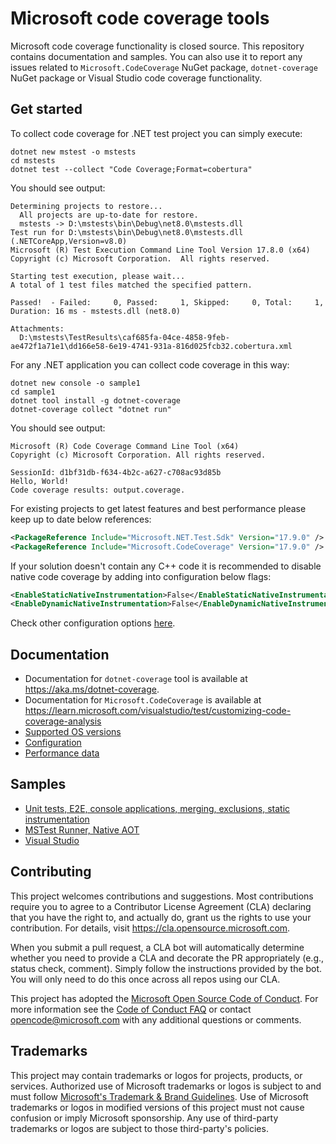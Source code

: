 # Microsoft code coverage tools

Microsoft code coverage functionality is closed source. This repository contains documentation and samples. You can also use it to report any issues related to `Microsoft.CodeCoverage` NuGet package, `dotnet-coverage` NuGet package or Visual Studio code coverage functionality.

## Get started

To collect code coverage for .NET test project you can simply execute:
```shell
dotnet new mstest -o mstests
cd mstests
dotnet test --collect "Code Coverage;Format=cobertura"
```
You should see output:
```shell
Determining projects to restore...
  All projects are up-to-date for restore.
  mstests -> D:\mstests\bin\Debug\net8.0\mstests.dll
Test run for D:\mstests\bin\Debug\net8.0\mstests.dll (.NETCoreApp,Version=v8.0)
Microsoft (R) Test Execution Command Line Tool Version 17.8.0 (x64)
Copyright (c) Microsoft Corporation.  All rights reserved.

Starting test execution, please wait...
A total of 1 test files matched the specified pattern.

Passed!  - Failed:     0, Passed:     1, Skipped:     0, Total:     1, Duration: 16 ms - mstests.dll (net8.0)

Attachments:
  D:\mstests\TestResults\caf685fa-04ce-4858-9feb-ae472f1a71e1\dd166e58-6e19-4741-931a-816d025fcb32.cobertura.xml
```

For any .NET application you can collect code coverage in this way:
```shell
dotnet new console -o sample1
cd sample1
dotnet tool install -g dotnet-coverage
dotnet-coverage collect "dotnet run"
```

You should see output:
```shell
Microsoft (R) Code Coverage Command Line Tool (x64)
Copyright (c) Microsoft Corporation. All rights reserved.

SessionId: d1bf31db-f634-4b2c-a627-c708ac93d85b
Hello, World!
Code coverage results: output.coverage.
```

For existing projects to get latest features and best performance please keep up to date below references:
```xml
<PackageReference Include="Microsoft.NET.Test.Sdk" Version="17.9.0" />
<PackageReference Include="Microsoft.CodeCoverage" Version="17.9.0" />
```

If your solution doesn't contain any C++ code it is recommended to disable native code coverage by adding into configuration below flags:
```xml
<EnableStaticNativeInstrumentation>False</EnableStaticNativeInstrumentation>
<EnableDynamicNativeInstrumentation>False</EnableDynamicNativeInstrumentation>
```
Check other configuration options [here](docs/configuration.md).

## Documentation 

* Documentation for `dotnet-coverage` tool is available at https://aka.ms/dotnet-coverage.
* Documentation for `Microsoft.CodeCoverage` is available at https://learn.microsoft.com/visualstudio/test/customizing-code-coverage-analysis
* [Supported OS versions](docs/supported-os.md)
* [Configuration](docs/configuration.md)
* [Performance data](/docs/performance/README.md)

## Samples

* [Unit tests, E2E, console applications, merging, exclusions, static instrumentation](samples/Calculator/README.md)
* [MSTest Runner, Native AOT](samples/Algorithms/README.md)
* [Visual Studio](samples/VisualStudio/README.md)

## Contributing

This project welcomes contributions and suggestions.  Most contributions require you to agree to a
Contributor License Agreement (CLA) declaring that you have the right to, and actually do, grant us
the rights to use your contribution. For details, visit https://cla.opensource.microsoft.com.

When you submit a pull request, a CLA bot will automatically determine whether you need to provide
a CLA and decorate the PR appropriately (e.g., status check, comment). Simply follow the instructions
provided by the bot. You will only need to do this once across all repos using our CLA.

This project has adopted the [Microsoft Open Source Code of Conduct](https://opensource.microsoft.com/codeofconduct/).
For more information see the [Code of Conduct FAQ](https://opensource.microsoft.com/codeofconduct/faq/) or
contact [opencode@microsoft.com](mailto:opencode@microsoft.com) with any additional questions or comments.

## Trademarks

This project may contain trademarks or logos for projects, products, or services. Authorized use of Microsoft 
trademarks or logos is subject to and must follow 
[Microsoft's Trademark & Brand Guidelines](https://www.microsoft.com/en-us/legal/intellectualproperty/trademarks/usage/general).
Use of Microsoft trademarks or logos in modified versions of this project must not cause confusion or imply Microsoft sponsorship.
Any use of third-party trademarks or logos are subject to those third-party's policies.
